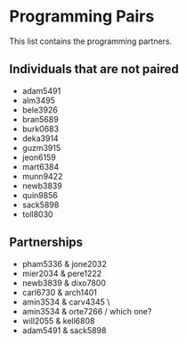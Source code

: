 # Programming Pairs

This list contains the programming partners. 

## Individuals that are not paired

* adam5491
* alm3495
* bele3926
* bran5689
* burk0683
* deka3914
* guzm3915
* jeon6159 
* mart6384
* munn9422
* newb3839
* quin9856
* sack5898
* toll8030

## Partnerships

* pham5336 & jone2032
* mier2034 & pere1222
* newb3839 & dixo7800
* carl6730 & arch1401
* amin3534 & carv4345 \
* amin3534 & orte7266 / which one?
* will2055 & kell6808
* adam5491 & sack5898
